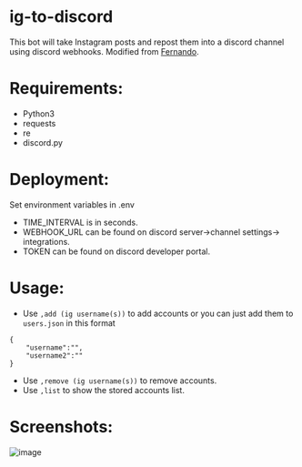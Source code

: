 # ig-to-discord
This  bot will take Instagram posts and repost them into a discord channel using discord webhooks.
Modified from [Fernando](https://github.com/fernandod1/Instagram-to-discord).
# Requirements:
* Python3
* requests
* re
* discord.py
# Deployment:

Set environment variables in .env
* TIME_INTERVAL is in seconds.
* WEBHOOK_URL can be found on discord server->channel settings-> integrations.
* TOKEN can be found on discord developer portal.

# Usage:
* Use `,add (ig username(s))` to add accounts or you can just add them to `users.json` in this format 
```
{
    "username":"",
    "username2":""
} 
```
* Use `,remove (ig username(s))` to remove accounts. 
* Use `,list` to show the stored accounts list.

# Screenshots:
![image](https://cdn.discordapp.com/attachments/923207353896153124/941650635722457098/unknown.png)
